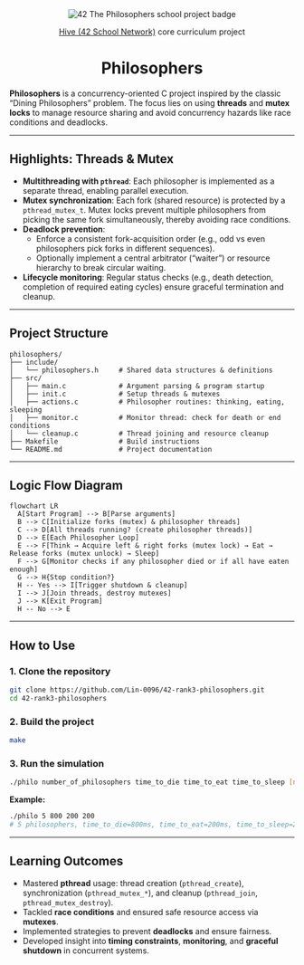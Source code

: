 <div align="center">
  <picture>
    <img src="https://github.com/ayogun/42-project-badges/blob/main/badges/philosophersm.png" alt="42 The Philosophers school project badge">
  </picture>

  <p><a href="https://www.hive.fi/en/curriculum">Hive (42 School Network)</a> core curriculum project</p>
  <h1>Philosophers</h1>
</div>

**Philosophers** is a concurrency-oriented C project inspired by the classic “Dining Philosophers” problem. The focus lies on using **threads** and **mutex locks** to manage resource sharing and avoid concurrency hazards like race conditions and deadlocks.

---

##  Highlights: Threads & Mutex

- **Multithreading with `pthread`**: Each philosopher is implemented as a separate thread, enabling parallel execution.
- **Mutex synchronization**: Each fork (shared resource) is protected by a `pthread_mutex_t`. Mutex locks prevent multiple philosophers from picking the same fork simultaneously, thereby avoiding race conditions.
- **Deadlock prevention**:
  - Enforce a consistent fork-acquisition order (e.g., odd vs even philosophers pick forks in different sequences).
  - Optionally implement a central arbitrator (“waiter”) or resource hierarchy to break circular waiting.
- **Lifecycle monitoring**: Regular status checks (e.g., death detection, completion of required eating cycles) ensure graceful termination and cleanup.

---

##  Project Structure

```
philosophers/
├── include/
│   └── philosophers.h     # Shared data structures & definitions
├── src/
│   ├── main.c             # Argument parsing & program startup
│   ├── init.c             # Setup threads & mutexes
│   ├── actions.c          # Philosopher routines: thinking, eating, sleeping
│   ├── monitor.c          # Monitor thread: check for death or end conditions
│   └── cleanup.c          # Thread joining and resource cleanup
├── Makefile               # Build instructions
└── README.md              # Project documentation
```

---

##  Logic Flow Diagram

```mermaid
flowchart LR
  A[Start Program] --> B[Parse arguments]
  B --> C[Initialize forks (mutex) & philosopher threads]
  C --> D[All threads running? (create philosopher threads)]
  D --> E[Each Philosopher Loop]
  E --> F[Think → Acquire left & right forks (mutex lock) → Eat → Release forks (mutex unlock) → Sleep]
  F --> G[Monitor checks if any philosopher died or if all have eaten enough]
  G --> H{Stop condition?}
  H -- Yes --> I[Trigger shutdown & cleanup]
  I --> J[Join threads, destroy mutexes]
  J --> K[Exit Program]
  H -- No --> E
```

---

##  How to Use

### 1. Clone the repository
```bash
git clone https://github.com/Lin-0096/42-rank3-philosophers.git
cd 42-rank3-philosophers
```

### 2. Build the project
```bash
make
```

### 3. Run the simulation
```bash
./philo number_of_philosophers time_to_die time_to_eat time_to_sleep [number_of_times_each_must_eat]
```

**Example:**
```bash
./philo 5 800 200 200
# 5 philosophers, time_to_die=800ms, time_to_eat=200ms, time_to_sleep=200ms
```

---

##  Learning Outcomes

- Mastered **pthread** usage: thread creation (`pthread_create`), synchronization (`pthread_mutex_*`), and cleanup (`pthread_join`, `pthread_mutex_destroy`).
- Tackled **race conditions** and ensured safe resource access via **mutexes**.
- Implemented strategies to prevent **deadlocks** and ensure fairness.
- Developed insight into **timing constraints**, **monitoring**, and **graceful shutdown** in concurrent systems.
